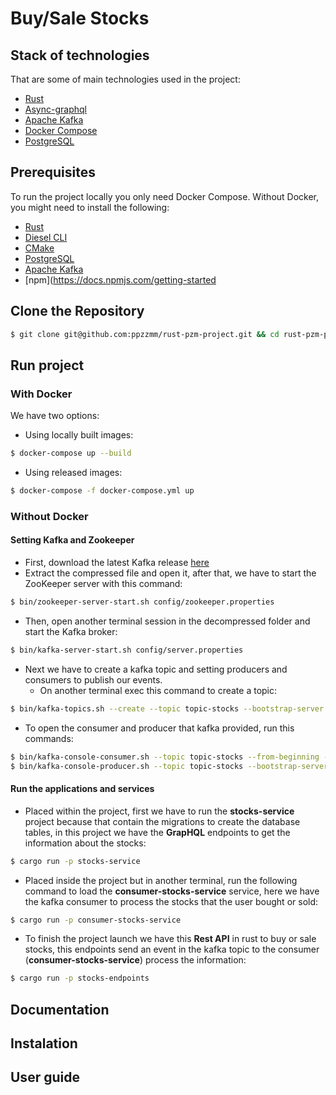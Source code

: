 # Buy/Sale Stocks

## Stack of technologies
That are some of main technologies used in the project:
- [Rust](https://www.rust-lang.org/)
- [Async-graphql](https://async-graphql.github.io/async-graphql/en/index.html)
- [Apache Kafka](https://kafka.apache.org/)
- [Docker Compose](https://docs.docker.com/compose/)
- [PostgreSQL](https://www.postgresql.org/)
## Prerequisites
To run the project locally you only need Docker Compose. Without Docker, you might need to install the following:
- [Rust](https://www.rust-lang.org/tools/install)
- [Diesel CLI](https://diesel.rs/guides/getting-started.html)
- [CMake](https://cmake.org/install/) 
- [PostgreSQL](https://www.postgresql.org/download/)
- [Apache Kafka](https://kafka.apache.org/quickstart)
- [npm](https://docs.npmjs.com/getting-started
## Clone the Repository 
```bash
$ git clone git@github.com:ppzzmm/rust-pzm-project.git && cd rust-pzm-project
```
## Run project
### With Docker
We have two options:
- Using locally built images:
```bash
$ docker-compose up --build
```
- Using released images:
```bash
$ docker-compose -f docker-compose.yml up
```
### Without Docker
#### Setting Kafka and Zookeeper
- First, download the latest Kafka release [here](https://www.apache.org/dyn/closer.cgi?path=/kafka/3.2.1/kafka_2.13-3.2.1.tgz)
- Extract the compressed file and open it, after that, we have to start the ZooKeeper server with this command:
```bash
$ bin/zookeeper-server-start.sh config/zookeeper.properties
```
- Then, open another terminal session in the decompressed folder and start the Kafka broker:
```bash
$ bin/kafka-server-start.sh config/server.properties
```
- Next we have to create a kafka topic and setting producers and consumers to publish our events.
  - On another terminal exec this command to create a topic:
```bash
$ bin/kafka-topics.sh --create --topic topic-stocks --bootstrap-server localhost:9092
```
- To open the consumer and producer that kafka provided, run this commands:
```bash
$ bin/kafka-console-consumer.sh --topic topic-stocks --from-beginning --bootstrap-server localhost:9092
$ bin/kafka-console-producer.sh --topic topic-stocks --bootstrap-server localhost:9092
```
#### Run the applications and services
- Placed within the project, first we have to run the **stocks-service** project because that contain the migrations to create the database tables, in this project we have the **GrapHQL** endpoints to get the information about the stocks:
```bash
$ cargo run -p stocks-service
```
- Placed inside the project but in another terminal, run the following command to load the **consumer-stocks-service** service, here we have the kafka consumer to process the stocks that the user bought or sold:
```bash
$ cargo run -p consumer-stocks-service
```
- To finish the project launch we have this **Rest API** in rust to buy or sale stocks, this endpoints send an event in the kafka topic to the consumer (**consumer-stocks-service**) process the information:
```bash
$ cargo run -p stocks-endpoints 
```
## Documentation

## Instalation

## User guide

##

